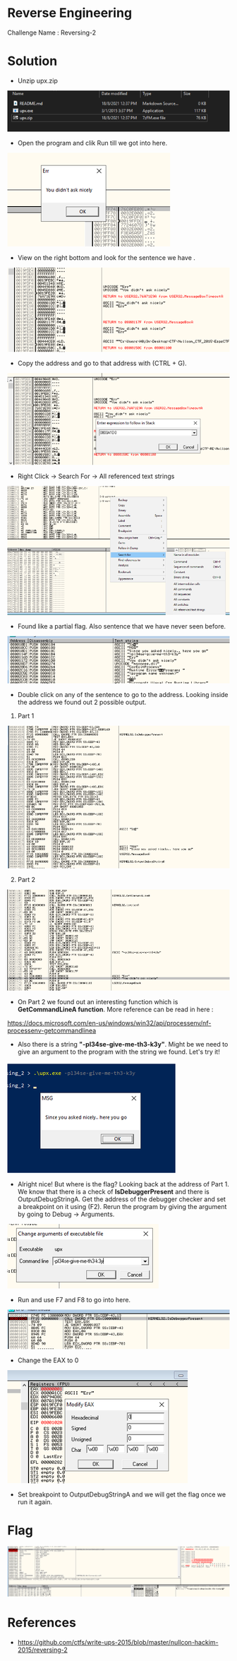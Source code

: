 # Reverse Engineering

Challenge Name : Reversing-2

# Solution

- Unzip upx.zip 

![](https://github.com/H0j3n/EzpzCTF/blob/main/src/Pasted%20image%2020210818124152.png)

- Open the program and clik Run till we got into here.

![](https://github.com/H0j3n/EzpzCTF/blob/main/src/Pasted%20image%2020210818162556.png)

- View on the right bottom and look for the sentence we have .

![](https://github.com/H0j3n/EzpzCTF/blob/main/src/Pasted%20image%2020210818162848.png)

- Copy the address and go to that address with (CTRL + G).

![](https://github.com/H0j3n/EzpzCTF/blob/main/src/Pasted%20image%2020210818162925.png)

- Right Click -> Search For -> All referenced text strings

![](https://github.com/H0j3n/EzpzCTF/blob/main/src/Pasted%20image%2020210818163021.png)

- Found like a partial flag. Also sentence that we have never seen before.

![](https://github.com/H0j3n/EzpzCTF/blob/main/src/Pasted%20image%2020210818163103.png)

- Double click on any of the sentence to go to the address. Looking inside the address we found out 2 possible output.

1. Part 1

![](https://github.com/H0j3n/EzpzCTF/blob/main/src/Pasted%20image%2020210818163622.png)

2. Part 2

![](https://github.com/H0j3n/EzpzCTF/blob/main/src/Pasted%20image%2020210818163604.png)

- On Part 2 we found out an interesting function which is **GetCommandLineA function**. More reference can be read in here :

https://docs.microsoft.com/en-us/windows/win32/api/processenv/nf-processenv-getcommandlinea

- Also there is a string **"-pl34se-give-me-th3-k3y"**. Might be we need to give an argument to the program with the string we found. Let's try it!

![](https://github.com/H0j3n/EzpzCTF/blob/main/src/Pasted%20image%2020210818164039.png)

- Alright nice! But where is the flag? Looking back at the address of Part 1. We know that there is a check of **IsDebuggerPresent** and there is OutputDebugStringA. Get the address of the debugger checker and set a breakpoint on it using (F2). Rerun the program by giving the argument by going to Debug -> Arguments.

![](https://github.com/H0j3n/EzpzCTF/blob/main/src/Pasted%20image%2020210818164702.png)

- Run and use F7 and F8 to go into here.

![](https://github.com/H0j3n/EzpzCTF/blob/main/src/Pasted%20image%2020210818165432.png)

- Change the EAX to 0 

![](https://github.com/H0j3n/EzpzCTF/blob/main/src/Pasted%20image%2020210818165730.png)

- Set breakpoint to OutputDebugStringA and we will get the flag once we run it again.

# Flag

![](https://github.com/H0j3n/EzpzCTF/blob/main/src/Pasted%20image%2020210818165946.png)

# References

- https://github.com/ctfs/write-ups-2015/blob/master/nullcon-hackim-2015/reversing-2
